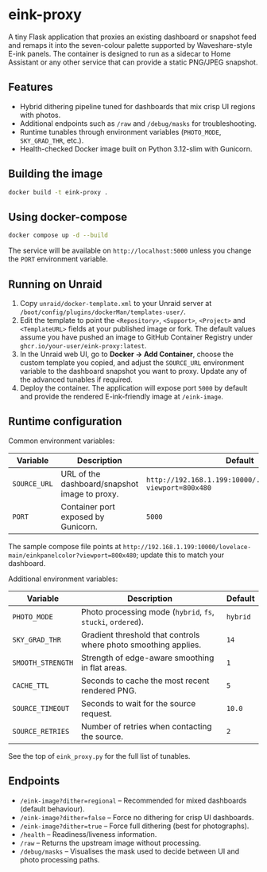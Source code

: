 # eink-proxy

A tiny Flask application that proxies an existing dashboard or snapshot feed and remaps
it into the seven-colour palette supported by Waveshare-style E-ink panels. The container
is designed to run as a sidecar to Home Assistant or any other service that can provide a
static PNG/JPEG snapshot.

## Features

- Hybrid dithering pipeline tuned for dashboards that mix crisp UI regions with photos.
- Additional endpoints such as `/raw` and `/debug/masks` for troubleshooting.
- Runtime tunables through environment variables (`PHOTO_MODE`, `SKY_GRAD_THR`, etc.).
- Health-checked Docker image built on Python 3.12-slim with Gunicorn.

## Building the image

```bash
docker build -t eink-proxy .
```

## Using docker-compose

```bash
docker compose up -d --build
```

The service will be available on `http://localhost:5000` unless you change the
`PORT` environment variable.

## Running on Unraid

1. Copy `unraid/docker-template.xml` to your Unraid server at
   `/boot/config/plugins/dockerMan/templates-user/`.
2. Edit the template to point the `<Repository>`, `<Support>`, `<Project>` and
   `<TemplateURL>` fields at your published image or fork. The default values
   assume you have pushed an image to GitHub Container Registry under
   `ghcr.io/your-user/eink-proxy:latest`.
3. In the Unraid web UI, go to **Docker → Add Container**, choose the custom
   template you copied, and adjust the `SOURCE_URL` environment variable to the
   dashboard snapshot you want to proxy. Update any of the advanced tunables if
   required.
4. Deploy the container. The application will expose port `5000` by default
   and provide the rendered E-ink-friendly image at `/eink-image`.

## Runtime configuration

Common environment variables:

| Variable | Description | Default |
| --- | --- | --- |
| `SOURCE_URL` | URL of the dashboard/snapshot image to proxy. | `http://192.168.1.199:10000/.../einkpanelcolor?viewport=800x480` |
| `PORT` | Container port exposed by Gunicorn. | `5000` |

The sample compose file points at ``http://192.168.1.199:10000/lovelace-main/einkpanelcolor?viewport=800x480``; update this to match your dashboard.

Additional environment variables:

| Variable | Description | Default |
| --- | --- | --- |
| `PHOTO_MODE` | Photo processing mode (`hybrid`, `fs`, `stucki`, `ordered`). | `hybrid` |
| `SKY_GRAD_THR` | Gradient threshold that controls where photo smoothing applies. | `14` |
| `SMOOTH_STRENGTH` | Strength of edge-aware smoothing in flat areas. | `1` |
| `CACHE_TTL` | Seconds to cache the most recent rendered PNG. | `5` |
| `SOURCE_TIMEOUT` | Seconds to wait for the source request. | `10.0` |
| `SOURCE_RETRIES` | Number of retries when contacting the source. | `2` |

See the top of `eink_proxy.py` for the full list of tunables.

## Endpoints

- `/eink-image?dither=regional` – Recommended for mixed dashboards (default behaviour).
- `/eink-image?dither=false` – Force no dithering for crisp UI dashboards.
- `/eink-image?dither=true` – Force full dithering (best for photographs).
- `/health` – Readiness/liveness information.
- `/raw` – Returns the upstream image without processing.
- `/debug/masks` – Visualises the mask used to decide between UI and photo processing paths.

